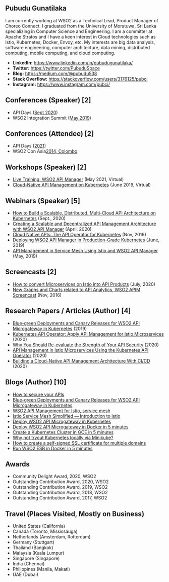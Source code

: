 ## Pubudu Gunatilaka

I am currently working at WSO2 as a Technical Lead, Product Manager of Choreo Connect. I graduated from the University of Moratuwa, Sri Lanka specializing in Computer Science and Engineering. I am a committer at Apache Stratos and I have a keen interest in Cloud technologies such as Istio, Kubernetes, Docker, Envoy, etc. My interests are big data analysis, software engineering, computer architecture, data mining, distributed computing, mobile computing, and cloud computing. 

* **LinkedIn:** https://www.linkedin.com/in/pubudugunatilaka/
* **Twitter:** https://twitter.com/PubuduSpace
* **Blog:** https://medium.com/@pubudu538
* **Stack Overflow:** https://stackoverflow.com/users/3176125/pubci
* **Instagram:** https://www.instagram.com/pubci/

## Conferences (Speaker) [2]

* API Days ([Sept 2020](https://www.apidays.global/australia2020/))
* WSO2 Integration Summit ([May 2019](https://wso2.com/integration-summit/stuttgart-2019/))

## Conferences (Attendee) [2]

* API Days ([2021](https://www.apidays.global/))
* WSO2 Con Asia[2014, Colombo](https://asia14.wso2con.com/)

## Workshops (Speaker) [2]

* [Live Training, WSO2 API Manager](https://lms.wso2.com/enrollments) (May 2021, Virtual)
* [Cloud-Native API Management on Kubernetes](https://wso2.com/events/workshops/2020-june-apac-cloud-native-api-management-on-kubernetes/) (June 2019, Virtual)

## Webinars (Speaker) [5]

* [How to Build a Scalable, Distributed, Multi-Cloud API Architecture on Kubernetes](https://wso2.com/library/webinars/how-to-build-a-scalable-distributed-multi-cloud-api-architecture/) (Sept., 2020)
* [Creating a Scalable and Decentralized API Management Architecture with WSO2 API Manager](https://wso2.com/library/webinars/creating-a-scalable-and-decentralized-api-management-architecture-with-wso2-api-manager/) (April, 2020)
* [Cloud Native APIs: The API Operator for Kubernetes](https://wso2.com/library/webinars/2019/11/cloud-native-apis-the-api-operator-for-kubernetes/) (Nov, 2019)
* [Deploying WSO2 API Manager in Production-Grade Kubernetes](https://wso2.com/library/webinars/2019/06/deploying-wso2-api-manager-in-production-grade-kubernetes/) (June, 2019)
* [API Management in Service Mesh Using Istio and WSO2 API Manager](https://wso2.com/library/webinars/2019/05/api-management-in-service-mesh-using-istio-and-wso2-api-manager/) (May, 2019)

## Screencasts [2]

* [How to convert Microservices on Istio into API Products](https://www.youtube.com/watch?v=SILU31upC7g&list=PLC7QzKjxCjo25dqu4IEhZ-YlfldpKyB7C) (July, 2020)
* [New Graphs and Charts related to API Analytics, WSO2 APIM Screencast](https://www.youtube.com/watch?v=8fJMs4XFpQo) (Nov, 2016)

## Research Papers / Articles (Author) [4]

* [Blue-green Deployments and Canary Releases for WSO2 API Microgateway in Kubernetes](https://wso2.com/blogs/thesource/2019/09/blue-green-deployments-and-canary-releases-for-wso2-api-microgateway-in-kubernetes/) (2019)
* [Kubernetes API Operator: Apply API Management for Istio Microservices](https://hackernoon.com/kubernetes-api-operator-apply-api-management-for-istio-microservices-qs5e3yrq) (2020)
* [Why You Should Re-evaluate the Strength of Your API Security](https://www.programmableweb.com/news/why-you-should-re-evaluate-strength-your-api-security/analysis/2020/04/29) (2020)
* [API Management in Istio Microservices Using the Kubernetes API Operator](https://wso2.com/library/articles/api-management-in-istio-microservices-using-the-kubernetes-api-operator/) (2020)
* [Building a Cloud-Native API Management Architecture With CI/CD](https://wso2.com/library/articles/building-a-cloud-native-api-management-architecture-with-ci-cd/) (2020)

## Blogs (Author) [10]

* [How to secure your APIs](https://medium.com/api-integration-essentials/how-to-secure-your-apis-4e99cbf679ff)
* [Blue-green Deployments and Canary Releases for WSO2 API Microgateway in Kubernetes](https://medium.com/@pubudu538/blue-green-deployments-and-canary-releases-for-wso2-api-microgateway-in-kubernetes-6db7359e811e)
* [WSO2 API Management for Istio, service mesh](https://medium.com/@pubudu538/wso2-api-management-for-istio-service-mesh-6c682fc03835)
* [Istio Service Mesh Simplified — Introduction to Istio](https://medium.com/@pubudu538/istio-service-mesh-simplified-introduction-to-istio-5e5ab87dc3b8)
* [Deploy WSO2 API Microgateway in Kubernetes](https://medium.com/@pubudu538/deploy-wso2-api-microgateway-in-kubernetes-c2f25a35d863)
* [Deploy WSO2 API Microgateway in Docker in 5 minutes](https://medium.com/@pubudu538/deploy-wso2-api-microgateway-in-docker-in-5-minutes-7878ec7ea93f)
* [Create a Kubernetes Cluster in GCE in 5 minutes](https://medium.com/@pubudu538/create-a-kubernetes-cluster-in-gce-in-5-minutes-d82928834863)
* [Why not tryout Kubernetes locally via Minikube?](https://medium.com/@pubudu538/why-not-tryout-kubernetes-locally-via-minikube-e458802adea5)
* [How to create a self-signed SSL certificate for multiple domains](https://medium.com/@pubudu538/how-to-create-a-self-signed-ssl-certificate-for-multiple-domains-25284c91142b)
* [Run WSO2 ESB in Docker in 5 minutes](https://medium.com/@pubudu538/run-wso2-esb-in-docker-in-5-minutes-d0a97920b696)

## Awards

* Community Delight Award, 2020, WSO2 
* Outstanding Contribution Award, 2020, WSO2 
* Outstanding Contribution Award, 2019, WSO2 
* Outstanding Contribution Award, 2018, WSO2 
* Outstanding Contribution Award, 2017, WSO2 

## Travel (Places Visited, Mostly on Business)

* United States (California)
* Canada (Toronto, Mississauga)
* Netherlands (Amsterdam, Rotterdam)
* Germany (Stuttgart)
* Thailand (Bangkok)
* Malaysia (Kuala Lumpur)
* Singapore (Singapore)
* India (Chennai)
* Philippines (Manila, Makati)
* UAE (Dubai)
